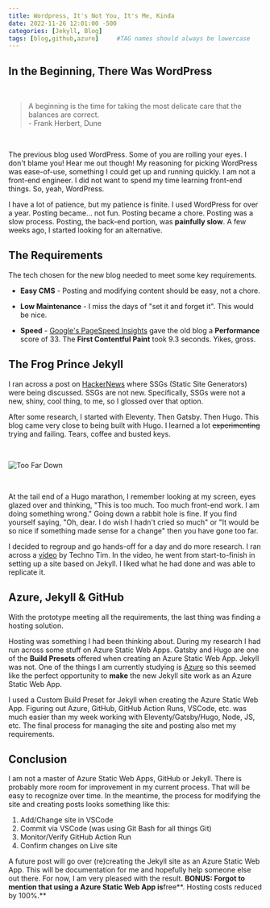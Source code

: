 ```yaml
---
title: Wordpress, It's Not You, It's Me, Kinda
date: 2022-11-26 12:01:00 -500
categories: [Jekyll, Blog]
tags: [blog,github,azure]     #TAG names should always be lowercase
---
```


## In the Beginning, There Was WordPress

<br/>

>A beginning is the time for taking the most delicate care that the balances are correct.<br>- Frank Herbert, Dune

<br/>

The previous blog used WordPress. Some of you are rolling your eyes. I don't blame you! Hear me out though! My reasoning for picking WordPress was ease-of-use, something I could get up and running quickly. I am not a front-end engineer. I did not want to spend my time learning front-end things. So, yeah, WordPress.

I have a lot of patience, but my patience is finite. I used WordPress for over a year. Posting became... not fun. Posting became a chore. Posting was a slow process. Posting, the back-end portion, was **painfully slow**. A few weeks ago, I started looking for an alternative.

## The Requirements

The tech chosen for the new blog needed to meet some key requirements.

* **Easy CMS** - Posting and modifying content should be easy, not a chore.

* **Low Maintenance** - I miss the days of "set it and forget it". This would be nice.

* **Speed** - [Google's PageSpeed Insights](pagespeed.web.dev) gave the old blog a **Performance** score of 33. The **First Contentful Paint** took 9.3 seconds. Yikes, gross.

## The Frog Prince Jekyll

I ran across a post on [HackerNews](news.ycombinator.com) where SSGs (Static Site Generators) were being discussed. SSGs are not new. Specifically, SSGs were not a new, shiny, cool thing, to me, so I glossed over that option.

After some research, I started with Eleventy. Then Gatsby. Then Hugo. This blog came very close to being built with Hugo. I learned a lot ~~experimenting~~ trying and failing. Tears, coffee and busted keys.

<br>

![Too Far Down](/_site/assets/img/posts/logphile-too-far-down.PNG)

<br>

At the tail end of a Hugo marathon, I remember looking at my screen, eyes glazed over and thinking, "This is too much. Too much front-end work. I am doing something wrong." Going down a rabbit hole is fine. If you find yourself saying, "Oh, dear. I do wish I hadn't cried so much" or "It would be so nice if something made sense for a change" then you have gone too far.

I decided to regroup and go hands-off for a day and do more research. I ran across a [video](https://www.youtube.com/watch?v=F8iOU1ci19Q) by Techno Tim. In the video, he went from start-to-finish in setting up a site based on Jekyll. I liked what he had done and was able to replicate it.

## Azure, Jekyll & GitHub

With the prototype meeting all the requirements, the last thing was finding a hosting solution.

Hosting was something I had been thinking about. During my research I had run across some stuff on Azure Static Web Apps. Gatsby and Hugo are one of the **Build Presets** offered when creating an Azure Static Web App. Jekyll was not. One of the things I am currently studying is [Azure](https://learn.microsoft.com/en-us/certifications/exams/az-104) so this seemed like the perfect opportunity to **make** the new Jekyll site work as an Azure Static Web App.

I used a Custom Build Preset for Jekyll when creating the Azure Static Web App. Figuring out Azure, GitHub, GitHub Action Runs, VSCode, etc. was much easier than my week working with Eleventy/Gatsby/Hugo, Node, JS, etc. The final process for managing the site and posting also met my requirements.

## Conclusion

I am not a master of Azure Static Web Apps, GitHub or Jekyll. There is probably more room for improvement in my current process. That will be easy to recognize over time. In the meantime, the process for modifying the site and creating posts looks something like this:

1. Add/Change site in VSCode
2. Commit via VSCode (was using Git Bash for all things Git)
3. Monitor/Verify GitHub Action Run
4. Confirm changes on Live site

A future post will go over (re)creating the Jekyll site as an Azure Static Web App. This will be documentation for me and hopefully help someone else out there. For now, I am very pleased with the result. **BONUS: Forgot to mention that using a Azure Static Web App is**free**. Hosting costs reduced by 100%.**
